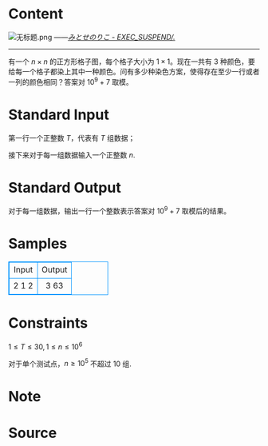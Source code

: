 
# Content

![无标题.png](/source/lutece/yasra-dius-manaf/img/aHR0cHM6Ly9pLmxvbGkubmV0LzIwMjAvMDYvMTMvQ0tNMVdManpUSHRaUnBBLnBuZw==.png)
——*[みとせのりこ - EXEC_SUSPEND/.](https://music.163.com/#/song?id=28524295)*

---

有一个 $n\times n$ 的正方形格子图，每个格子大小为 $1\times 1$。现在一共有 $3$ 种颜色，要给每一个格子都染上其中一种颜色。问有多少种染色方案，使得存在至少一行或者一列的颜色相同？答案对 $10^9+7$ 取模。

# Standard Input

第一行一个正整数 $T$，代表有 $T$ 组数据；

接下来对于每一组数据输入一个正整数 $n$.

# Standard Output

对于每一组数据，输出一行一个整数表示答案对 $10^9+7$ 取模后的结果。

# Samples

<style>
        table,table tr th, table tr td { border:1px solid #0094ff; }
        table { width: 200px; min-height: 25px; line-height: 25px; text-align: center; border-collapse: collapse;}   
    </style>
<table>
	<tr>
		<td>Input</td>
		<td>Output</td>
	</tr>
<tr><td>2
1
2</td><td>3
63</td></tr></table>


# Constraints

$1\le T\le 30, 1\le n \le 10^6$

对于单个测试点，$n\ge 10^5$ 不超过 $10$ 组.

# Note



# Source


